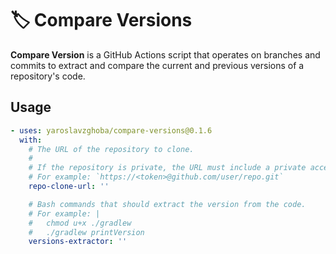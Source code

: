 # 🏷️ Compare Versions

**Compare Version** is a GitHub Actions script that operates on branches and commits to extract and compare the current and previous versions of a repository's code.

## Usage

```yaml
- uses: yaroslavzghoba/compare-versions@0.1.6
  with:
    # The URL of the repository to clone.
    #
    # If the repository is private, the URL must include a private access token.
    # For example: `https://<token>@github.com/user/repo.git`
    repo-clone-url: ''

    # Bash commands that should extract the version from the code.
    # For example: |
    #   chmod u+x ./gradlew
    #   ./gradlew printVersion
    versions-extractor: ''
```